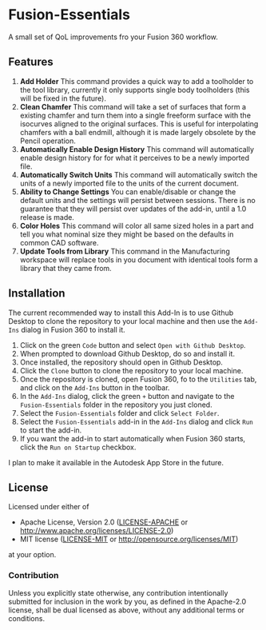 # Fusion-Essentials
 A small set of QoL improvements fro your Fusion 360 workflow.

## Features
1. **Add Holder** This command provides a quick way to add a toolholder to the tool library, currently it only supports single body toolholders (this will be fixed in the future).
2. **Clean Chamfer** This command will take a set of surfaces that form a existing chamfer and turn them into a single freeform surface with the isocurves aligned to the original surfaces. This is useful for interpolating chamfers with a ball endmill, although it is made largely obsolete by the Pencil operation.
3. **Automatically Enable Design History** This command will automatically enable design history for for what it perceives to be a newly imported file.
4. **Automatically Switch Units** This command will automatically switch the units of a newly imported file to the units of the current document.
5. **Ability to Change Settings** You can enable/disable or change the default units and the settings will persist between sessions. There is no guarantee that they will persist over updates of the add-in, until a 1.0 release is made.
6. **Color Holes** This command will color all same sized holes in a part and tell you what nominal size they might be based on the defaults in common CAD software.
7. **Update Tools from Library** This command in the Manufacturing workspace will replace tools in you document with identical tools form a library that they came from.

## Installation
The current recommended way to install this Add-In is to use Github Desktop to clone the repository to your local machine and then use the `Add-Ins` dialog in Fusion 360 to install it.
1. Click on the green `Code` button and select `Open with Github Desktop`.
2. When prompted to download Github Desktop, do so and install it.
3. Once installed, the repository should open in Github Desktop.
4. Click the `Clone` button to clone the repository to your local machine.
5. Once the repository is cloned, open Fusion 360, fo to the `Utilities` tab, and click on the `Add-Ins` button in the toolbar.
6. In the `Add-Ins` dialog, click the green `+` button and navigate to the `Fusion-Essentials` folder in the repository you just cloned.
7. Select the `Fusion-Essentials` folder and click `Select Folder`.
8. Select the `Fusion-Essentials` add-in in the `Add-Ins` dialog and click `Run` to start the add-in.
9. If you want the add-in to start automatically when Fusion 360 starts, click the `Run on Startup` checkbox.


I plan to make it available in the Autodesk App Store in the future.

## License

Licensed under either of

- Apache License, Version 2.0 ([LICENSE-APACHE](LICENSE-APACHE) or
  http://www.apache.org/licenses/LICENSE-2.0)
- MIT license ([LICENSE-MIT](LICENSE-MIT) or http://opensource.org/licenses/MIT)

at your option.

### Contribution

Unless you explicitly state otherwise, any contribution intentionally submitted for inclusion in the
work by you, as defined in the Apache-2.0 license, shall be dual licensed as above, without any
additional terms or conditions.